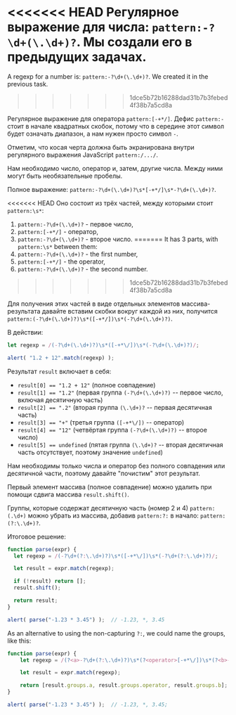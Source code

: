 <<<<<<< HEAD
Регулярное выражение для числа: `pattern:-?\d+(\.\d+)?`. Мы создали его в предыдущих задачах.
=======
A regexp for a number is: `pattern:-?\d+(\.\d+)?`. We created it in the previous task.
>>>>>>> 1dce5b72b16288dad31b7b3febed4f38b7a5cd8a

Регулярное выражение для оператора `pattern:[-+*/]`. Дефис `pattern:-` стоит в начале квадратных скобок, потому что в середине этот символ будет означать диапазон, а нам нужен просто символ `-`.

Отметим, что косая черта должна быть экранирована внутри регулярного выражения JavaScript `pattern:/.../`.

Нам необходимо число, оператор и, затем, другие числа. Между ними могут быть необязательные пробелы.

Полное выражение: `pattern:-?\d+(\.\d+)?\s*[-+*/]\s*-?\d+(\.\d+)?`.

<<<<<<< HEAD
Оно состоит из трёх частей, между которыми стоит `pattern:\s*`:
1. `pattern:-?\d+(\.\d+)?` - первое число,
1. `pattern:[-+*/]` - оператор,
1. `pattern:-?\d+(\.\d+)?` - второе число.
=======
It has 3 parts, with `pattern:\s*` between them:
1. `pattern:-?\d+(\.\d+)?` - the first number,
2. `pattern:[-+*/]` - the operator,
3. `pattern:-?\d+(\.\d+)?` - the second number.
>>>>>>> 1dce5b72b16288dad31b7b3febed4f38b7a5cd8a

Для получения этих частей в виде отдельных элементов массива-результата давайте вставим скобки вокруг каждой из них, получится `pattern:(-?\d+(\.\d+)?)\s*([-+*/])\s*(-?\d+(\.\d+)?)`.

В действии:

```js run
let regexp = /(-?\d+(\.\d+)?)\s*([-+*\/])\s*(-?\d+(\.\d+)?)/;

alert( "1.2 + 12".match(regexp) );
```

Результат `result` включает в себя:

- `result[0] == "1.2 + 12"` (полное совпадение)
- `result[1] == "1.2"` (первая группа `(-?\d+(\.\d+)?)` -- первое число, включая десятичную часть)
- `result[2] == ".2"` (вторая группа `(\.\d+)?` -- первая десятичная часть)
- `result[3] == "+"` (третья группа `([-+*\/])` -- оператор)
- `result[4] == "12"` (четвёртая группа `(-?\d+(\.\d+)?)` -- второе число)
- `result[5] == undefined` (пятая группа `(\.\d+)?` -- вторая десятичная часть отсутствует, поэтому значение `undefined`)

Нам необходимы только числа и оператор без полного совпадения или десятичной части, поэтому давайте "почистим" этот результат.

Первый элемент массива (полное совпадение) можно удалить при помощи сдвига массива `result.shift()`.

Группы, которые содержат десятичную часть (номер 2 и 4) `pattern:(.\d+)` можно убрать из массива, добавив `pattern:?:` в начало: `pattern:(?:\.\d+)?`.

Итоговое решение:

```js run
function parse(expr) {
  let regexp = /(-?\d+(?:\.\d+)?)\s*([-+*\/])\s*(-?\d+(?:\.\d+)?)/;

  let result = expr.match(regexp);

  if (!result) return [];
  result.shift();

  return result;
}

alert( parse("-1.23 * 3.45") );  // -1.23, *, 3.45
```

As an alternative to using the non-capturing `?:`, we could name the groups, like this:

```js run
function parse(expr) {
	let regexp = /(?<a>-?\d+(?:\.\d+)?)\s*(?<operator>[-+*\/])\s*(?<b>-?\d+(?:\.\d+)?)/;

	let result = expr.match(regexp);

	return [result.groups.a, result.groups.operator, result.groups.b];
}

alert( parse("-1.23 * 3.45") );  // -1.23, *, 3.45;
```